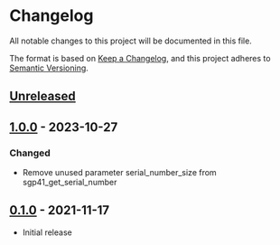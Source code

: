 # Changelog
All notable changes to this project will be documented in this file.

The format is based on [Keep a Changelog](https://keepachangelog.com/en/1.0.0/),
and this project adheres to [Semantic Versioning](https://semver.org/spec/v2.0.0.html).

## [Unreleased]


## [1.0.0] - 2023-10-27

### Changed

- Remove unused parameter serial_number_size from sgp41_get_serial_number

## [0.1.0] - 2021-11-17


- Initial release

[Unreleased]: https://github.com/Sensirion/raspberry-pi-i2c-sgp41/compare/1.0.0..master
[1.0.0]: https://github.com/Sensirion/raspberry-pi-i2c-sgp41/compare/0.1.0..1.0.0
[0.1.0]: https://github.com/Sensirion/raspberry-pi-i2c-sgp41/releases/tag/0.1.0
